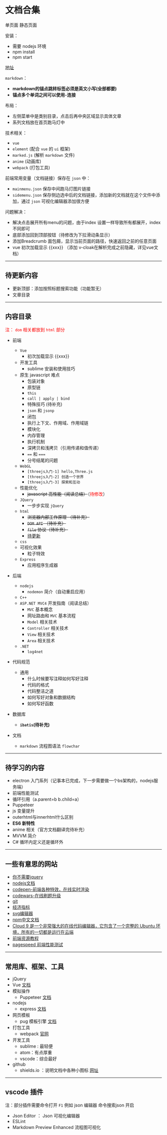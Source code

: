 # 文档合集

单页面  静态页面

安装：
- 需要 nodejs 环境
- npm install 
- npm start

[地址](https://archergrey.github.io/document/dist)

`markdown`：
- **markdown的锚点跳转标签必须是英文小写(全部都要)**
- **锚点多个单词之间可以使用`-`连接**


布局：
- 左侧菜单中是类别目录，点击后再中央区域显示具体文章
- 系列文档放在首页跑马灯中

技术相关：
- `vue`
- `element` (配合 `vue` 的 `ui` 框架)
- `marked.js` (解析 `markdown` 文件)
- `anime` (动画库)
- `webpack` (打包工具)

前端常用变量（文档链接）保存在 `json` 中：
- `mainmenu.json` 保存中间跑马灯图片链接
- `sidemenu.json` 保存侧边选中后的文档链接，添加新的文档就在这个文件中添加，通过 `json` 可视化编辑器添加很方便

问题解决：
- 解决点击展开所有menu的问题，由于index 设置一样导致所有都展开，index 不同即可 
- 底部添加回到顶部按钮（待修改为下拉滑动条显示）
- 添加Breadcrumb 面包屑，显示当前页面的路径，快速返回之前的任意页面
- vue 初次加载显示 {{xxx}} （添加 v-cloak在解析完成之前隐藏，详见vue文档）

---
## 待更新内容

- 更新顶部：添加按照标题搜索功能（功能暂无）
- 文章目录


---
## 内容目录

<font color='red'>注： `dom` 相关都放到 `html` 部分</font>


- 前端
  - `Vue`
    - 初次加载显示 {{xxx}}
  - 开发工具
    - sublime 安装和使用技巧
  - 原生 javascript 难点
    - 包装对象
    - 原型链
    - `this`
    - `call | apply | bind`
    - 特殊技巧 (待补充)
    - `json` 和 `jsonp`
    - 闭包
    - 执行上下文、作用域、作用域链
    - 模块化
    - 内存管理
    - 执行机制
    - 深拷贝和浅拷贝（引用传递和值传递）
    - `==` 和 `===`
    - 分号结尾的问题
  - `WebGL`
    - `[threejs入门-1] hello,Three.js`
    - `[threejs入门-2] 创造一个世界`
    - `[threejs入门-3] 探索和互动`
  - 性能优化
    - ~~javascript 高性能（阅读总结）~~（<font color='red'>待修改</font>）
  - `JQuery`
    - 一步步实现 `jQuery`
  - `html`
    - ~~浏览器内部工作原理 （待补充）~~
    - ~~`DOM API` （待补充）~~
    - ~~`file` 协议（待补充）~~
    - [待更新](https://juejin.im/post/5a6547d0f265da3e283a1df7)
  - `css`
  - 可视化效果
    - 粒子特效
  - `Express` 
    - 应用程序生成器

 
    
- 后端
  - `nodejs`
    - `nodemon` 简介（自动重启应用） 
  - `C++`
  - `ASP.NET MVC4` 开发指南（阅读总结）
    - `MVC` 基本概念
    - 网址路由和 `MVC` 基本流程
    - `Model` 相关技术
    - `Controller` 相关技术
    - `View` 相关技术
    - `Area` 相关技术
  - `.NET`
    - `log4net`
- 代码规范
  - 通用
    - 什么时候要写注释如何写好注释
    - 代码的格式
    - 代码整洁之道
    - 如何写好对象和数据结构
    - 如何写好函数
- 数据库
  - **`ibatis`(待补充)**
- 文档
  - `markdown` 流程图语法 `flowchar`
  


---
## 待学习的内容
- electron 入门系列（记事本已完成，下一步需要做一个bs架构的，nodejs服务端）
- 前端性能测试 
- 循环引用（a.parent=b b.child=a）
- Puppeteer
- js 变量提升
- outerhtml与innerhtml什么区别 
- **ES6 新特性**
- anime 相关（官方文档翻译完待补充）
- MVVM 简介
- C# 循环内定义还是循环外

---
## 一些有意思的网站

- [你不需要jquery](https://blog.garstasio.com/you-dont-need-jquery/)
- [nodejs文档](https://nodejs.org/download/release/v8.9.1/docs/api/)
- [codepen-前端各种特效，在线实时渲染](https://codepen.io/)
- [codewars-在线刷题升级](https://www.codewars.com/)
- [git](https://git-scm.com/docs)
- [经济指标](https://zh.tradingeconomics.com/)
- [svg编辑器](https://editor.method.ac/)
- [npm中文文档](https://www.npmjs.com.cn/)
- [Cloud 9 是一个非常强大的在线代码编辑器，它包含了一个完整的 Ubuntu 环境，所有的一切都是运行在云端](http://c9.io)
- [前端资源教程](https://cnodejs.org/topic/56ef3edd532839c33a99d00e)
- [pagespeed 前端性能测试](http://developers.google.cn/speed/pagespeed/insights/)


---
## 常用库、框架、工具

- jQuery
- Vue [文档](https://cn.vuejs.org/index.html)
- 模拟操作
  - Puppeteer [文档](https://zhaoqize.github.io/puppeteer-api-zh_CN/#/)
- nodejs 
  - express [文档](https://expressjs.com/en/4x/api.html)
- 网页模板 
  - pug 模板引擎 [文档](https://pug.bootcss.com/api/getting-started.html)
- 打包工具
  - webpack [官网](https://www.webpackjs.com/)
- 开发工具
  - sublime : 最轻便
  - atom：有点厚重
  - vscode：综合最好
- github 
  - shields.io ：说明文档中各种小图标 [网址](https://shields.io/)

 
--- 

## vscode 插件

注：部分插件需要命令打开 `F1` 例如 json 编辑器 命令搜索json 开启

- Json Editor ： Json 可视化编辑器
- ESLint
- Markdown Preview Enhanced  流程图可视化



